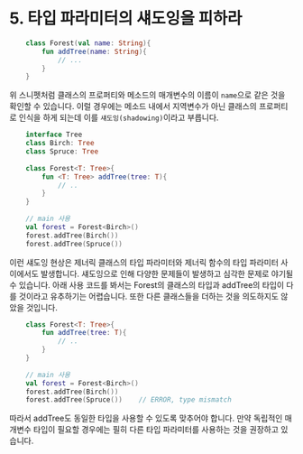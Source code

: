 # 5. 타입 파라미터의 섀도잉을 피하라
```kotlin
	class Forest(val name: String){
    	fun addTree(name: String){
        	// ...
        }
    }
```
위 스니펫처럼 클래스의 프로퍼티와 메소드의 매개변수의 이름이 ``name``으로 같은 것을 확인할 수 있습니다. 이럴 경우에는 메소드 내에서 지역변수가 아닌 클래스의 프로퍼티로 인식을 하게 되는데 이를 ``섀도잉(shadowing)``이라고 부릅니다.
<br>

```kotlin
	interface Tree
    class Birch: Tree
    class Spruce: Tree
    
    class Forest<T: Tree>{
    	fun <T: Tree> addTree(tree: T){
        	// ..
        }
    }
    
    // main 사용
    val forest = Forest<Birch>()
    forest.addTree(Birch())
    forest.addTree(Spruce())
```
이런 섀도잉 현상은 제너릭 클래스의 타입 파라미터와 제너릭 함수의 타입 파라미터 사이에서도 발생합니다. 섀도잉으로 인해 다양한 문제들이 발생하고 심각한 문제로 야기될 수 있습니다. 
아래 사용 코드를 봐서는 Forest의 클래스의 타입과 addTree의 타입이 다를 것이라고 유추하기는 어렵습니다. 또한 다른 클래스들을 더하는 것을 의도하지도 않았을 것입니다.
<br>

```kotlin
    class Forest<T: Tree>{
    	fun addTree(tree: T){
        	// ..
        }
    }
    
    // main 사용
    val forest = Forest<Birch>()
    forest.addTree(Birch())
    forest.addTree(Spruce())	// ERROR, type mismatch
```
따라서 addTree도 동일한 타입을 사용할 수 있도록 맞추어야 합니다. 만약 독립적인 매개변수 타입이 필요할 경우에는 필히 다른 타입 파라미터를 사용하는 것을 권장하고 있습니다.